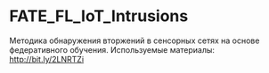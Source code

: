 # FATE_FL_IoT_Intrusions
Методика обнаружения вторжений в сенсорных сетях на основе федеративного обучения.
Используемые материалы: http://bit.ly/2LNRTZi
